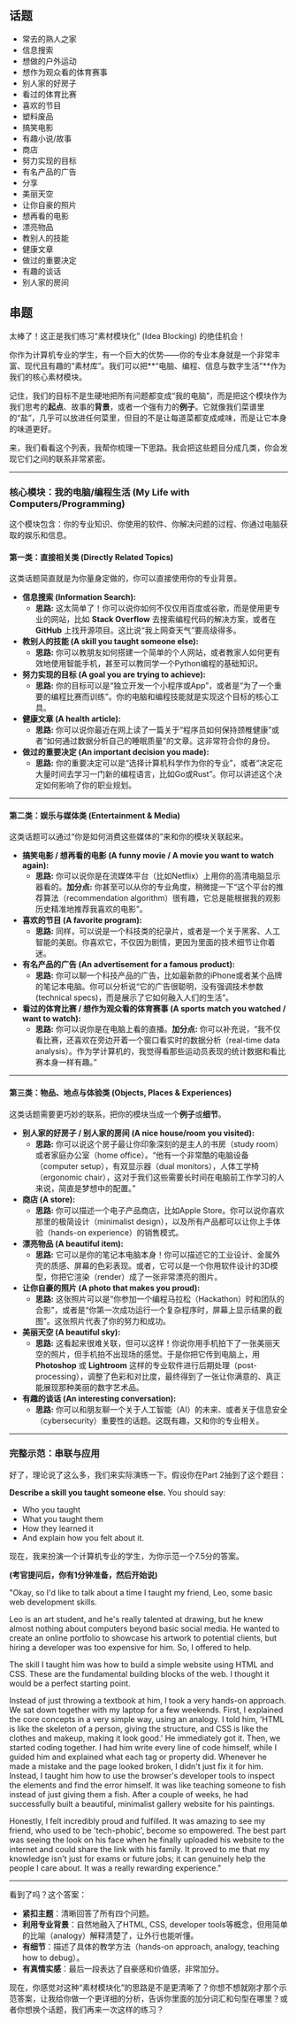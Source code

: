 ## 话题

- 常去的熟人之家
- 信息搜索
- 想做的户外运动
- 想作为观众看的体育赛事
- 别人家的好房子
- 看过的体育比赛
- 喜欢的节目
- 塑料废品
- 搞笑电影
- 有趣小说/故事
- 商店
- 努力实现的目标
- 有名产品的广告
- 分享
- 美丽天空
- 让你自豪的照片
- 想再看的电影
- 漂亮物品
- 教别人的技能
- 健康文章
- 做过的重要决定
- 有趣的谈话
- 别人家的房间

## 串题
太棒了！这正是我们练习“素材模块化” (Idea Blocking) 的绝佳机会！

你作为计算机专业的学生，有一个巨大的优势——你的专业本身就是一个非常丰富、现代且有趣的“素材库”。我们可以把**“电脑、编程、信息与数字生活”**作为我们的核心素材模块。

记住，我们的目标不是生硬地把所有问题都变成“我的电脑”，而是把这个模块作为我们思考的**起点**、故事的**背景**，或者一个强有力的**例子**。它就像我们菜谱里的“盐”，几乎可以放进任何菜里，但目的不是让每道菜都变成咸味，而是让它本身的味道更好。

来，我们看看这个列表，我帮你梳理一下思路。我会把这些题目分成几类，你会发现它们之间的联系非常紧密。

---

### **核心模块：我的电脑/编程生活 (My Life with Computers/Programming)**

这个模块包含：你的专业知识、你使用的软件、你解决问题的过程、你通过电脑获取的娱乐和信息。

#### **第一类：直接相关类 (Directly Related Topics)**

这类话题简直就是为你量身定做的，你可以直接使用你的专业背景。

* **信息搜索 (Information Search):**
    * **思路:** 这太简单了！你可以说你如何不仅仅用百度或谷歌，而是使用更专业的网站，比如 **Stack Overflow** 去搜索编程代码的解决方案，或者在 **GitHub** 上找开源项目。这比说“我上网查天气”要高级得多。
* **教别人的技能 (A skill you taught someone else):**
    * **思路:** 你可以教朋友如何搭建一个简单的个人网站，或者教家人如何更有效地使用智能手机，甚至可以教同学一个Python编程的基础知识。
* **努力实现的目标 (A goal you are trying to achieve):**
    * **思路:** 你的目标可以是“独立开发一个小程序或App”，或者是“为了一个重要的编程比赛而训练”。你的电脑和编程技能就是实现这个目标的核心工具。
* **健康文章 (A health article):**
    * **思路:** 你可以说你最近在网上读了一篇关于“程序员如何保持颈椎健康”或者“如何通过数据分析自己的睡眠质量”的文章。这非常符合你的身份。
* **做过的重要决定 (An important decision you made):**
    * **思路:** 你的重要决定可以是“选择计算机科学作为你的专业”，或者“决定花大量时间去学习一门新的编程语言，比如Go或Rust”。你可以讲述这个决定如何影响了你的职业规划。

---

#### **第二类：娱乐与媒体类 (Entertainment & Media)**

这类话题可以通过“你是如何消费这些媒体的”来和你的模块关联起来。

* **搞笑电影 / 想再看的电影 (A funny movie / A movie you want to watch again):**
    * **思路:** 你可以说你是在流媒体平台（比如Netflix）上用你的高清电脑显示器看的。**加分点:** 你甚至可以从你的专业角度，稍微提一下“这个平台的推荐算法（recommendation algorithm）很有趣，它总是能根据我的观影历史精准地推荐我喜欢的电影”。
* **喜欢的节目 (A favorite program):**
    * **思路:** 同样，可以说是一个科技类的纪录片，或者是一个关于黑客、人工智能的美剧。你喜欢它，不仅因为剧情，更因为里面的技术细节让你着迷。
* **有名产品的广告 (An advertisement for a famous product):**
    * **思路:** 你可以聊一个科技产品的广告，比如最新款的iPhone或者某个品牌的笔记本电脑。你可以分析说“它的广告很聪明，没有强调技术参数(technical specs)，而是展示了它如何融入人们的生活”。
* **看过的体育比赛 / 想作为观众看的体育赛事 (A sports match you watched / want to watch):**
    * **思路:** 你可以说你是在电脑上看的直播。**加分点:** 你可以补充说，“我不仅看比赛，还喜欢在旁边开着一个窗口看实时的数据分析（real-time data analysis）。作为学计算机的，我觉得看那些运动员表现的统计数据和看比赛本身一样有趣。”

---

#### **第三类：物品、地点与体验类 (Objects, Places & Experiences)**

这类话题需要更巧妙的联系，把你的模块当成一个**例子**或**细节**。

* **别人家的好房子 / 别人家的房间 (A nice house/room you visited):**
    * **思路:** 你可以说这个房子最让你印象深刻的是主人的书房（study room）或者家庭办公室（home office）。“他有一个非常酷的电脑设备（computer setup），有双显示器（dual monitors），人体工学椅（ergonomic chair），这对于我们这些需要长时间在电脑前工作学习的人来说，简直是梦想中的配置。”
* **商店 (A store):**
    * **思路:** 你可以描述一个电子产品商店，比如Apple Store。你可以说你喜欢那里的极简设计（minimalist design），以及所有产品都可以让你上手体验（hands-on experience）的销售模式。
* **漂亮物品 (A beautiful item):**
    * **思路:** 它可以是你的笔记本电脑本身！你可以描述它的工业设计、金属外壳的质感、屏幕的色彩表现。或者，它可以是一个你用软件设计的3D模型，你把它渲染（render）成了一张非常漂亮的图片。
* **让你自豪的照片 (A photo that makes you proud):**
    * **思路:** 这张照片可以是“你参加一个编程马拉松（Hackathon）时和团队的合影”，或者是“你第一次成功运行一个复杂程序时，屏幕上显示结果的截图”。这张照片代表了你的努力和成功。
* **美丽天空 (A beautiful sky):**
    * **思路:** 这看起来很难关联，但可以这样！你说你用手机拍下了一张美丽天空的照片，但手机拍不出现场的感觉。于是你把它传到电脑上，用 **Photoshop** 或 **Lightroom** 这样的专业软件进行后期处理（post-processing），调整了色彩和对比度，最终得到了一张让你满意的、真正能展现那种美丽的数字艺术品。
* **有趣的谈话 (An interesting conversation):**
    * **思路:** 你可以和朋友聊一个关于人工智能（AI）的未来、或者关于信息安全（cybersecurity）重要性的话题。这既有趣，又和你的专业相关。

---
### **完整示范：串联与应用**

好了，理论说了这么多，我们来实际演练一下。假设你在Part 2抽到了这个题目：

**Describe a skill you taught someone else.**
You should say:
* Who you taught
* What you taught them
* How they learned it
* And explain how you felt about it.

现在，我来扮演一个计算机专业的学生，为你示范一个7.5分的答案。

**(考官提问后，你有1分钟准备，然后开始说)**

"Okay, so I'd like to talk about a time I taught my friend, Leo, some basic web development skills.

Leo is an art student, and he's really talented at drawing, but he knew almost nothing about computers beyond basic social media. He wanted to create an online portfolio to showcase his artwork to potential clients, but hiring a developer was too expensive for him. So, I offered to help.

The skill I taught him was how to build a simple website using HTML and CSS. These are the fundamental building blocks of the web. I thought it would be a perfect starting point.

Instead of just throwing a textbook at him, I took a very hands-on approach. We sat down together with my laptop for a few weekends. First, I explained the core concepts in a very simple way, using an analogy. I told him, 'HTML is like the skeleton of a person, giving the structure, and CSS is like the clothes and makeup, making it look good.' He immediately got it. Then, we started coding together. I had him write every line of code himself, while I guided him and explained what each tag or property did. Whenever he made a mistake and the page looked broken, I didn't just fix it for him. Instead, I taught him how to use the browser's developer tools to inspect the elements and find the error himself. It was like teaching someone to fish instead of just giving them a fish. After a couple of weeks, he had successfully built a beautiful, minimalist gallery website for his paintings.

Honestly, I felt incredibly proud and fulfilled. It was amazing to see my friend, who used to be 'tech-phobic', become so empowered. The best part was seeing the look on his face when he finally uploaded his website to the internet and could share the link with his family. It proved to me that my knowledge isn't just for exams or future jobs; it can genuinely help the people I care about. It was a really rewarding experience."

---

看到了吗？这个答案：
* **紧扣主题**：清晰回答了所有四个问题。
* **利用专业背景**：自然地融入了HTML, CSS, developer tools等概念，但用简单的比喻（analogy）解释清楚了，让外行也能听懂。
* **有细节**：描述了具体的教学方法（hands-on approach, analogy, teaching how to debug）。
* **有真情实感**：最后一段表达了自豪感和价值感，非常加分。

现在，你感觉对这种“素材模块化”的思路是不是更清晰了？你想不想就刚才那个示范答案，让我给你做一个更详细的分析，告诉你里面的加分词汇和句型在哪里？或者你想换个话题，我们再来一次这样的练习？